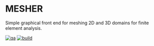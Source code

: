# MESHER

Simple graphical front end for meshing 2D and 3D domains for finite element analysis.

[![qa](https://github.com/andrsd/mesher/actions/workflows/qa.yml/badge.svg)](https://github.com/andrsd/mesher/actions/workflows/qa.yml)
[![build](https://github.com/andrsd/mesher/actions/workflows/build.yml/badge.svg)](https://github.com/andrsd/mesher/actions/workflows/build.yml)
